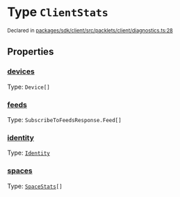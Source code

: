 # Type `ClientStats`
<sub>Declared in [packages/sdk/client/src/packlets/client/diagnostics.ts:28](https://github.com/dxos/dxos/blob/main/packages/sdk/client/src/packlets/client/diagnostics.ts#L28)</sub>





## Properties
### [devices](https://github.com/dxos/dxos/blob/main/packages/sdk/client/src/packlets/client/diagnostics.ts#L30)
Type: <code>Device[]</code>


### [feeds](https://github.com/dxos/dxos/blob/main/packages/sdk/client/src/packlets/client/diagnostics.ts#L32)
Type: <code>SubscribeToFeedsResponse.Feed[]</code>


### [identity](https://github.com/dxos/dxos/blob/main/packages/sdk/client/src/packlets/client/diagnostics.ts#L29)
Type: <code>[Identity](/api/@dxos/client/interfaces/Identity)</code>


### [spaces](https://github.com/dxos/dxos/blob/main/packages/sdk/client/src/packlets/client/diagnostics.ts#L31)
Type: <code>[SpaceStats](/api/@dxos/client/types/SpaceStats)[]</code>
